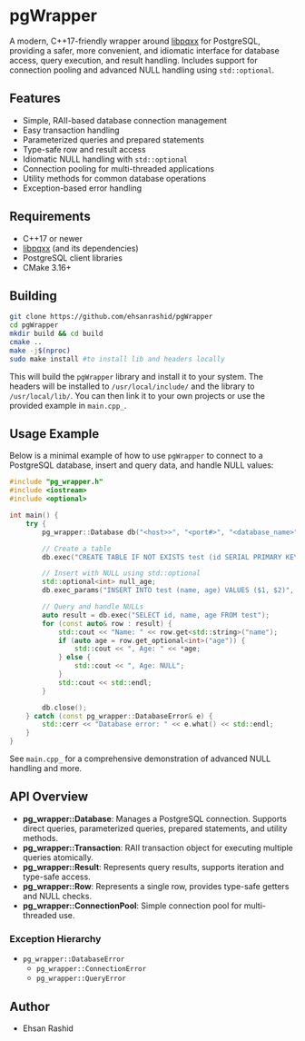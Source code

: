 # pgWrapper

A modern, C++17-friendly wrapper around [libpqxx](https://github.com/jtv/libpqxx) for PostgreSQL, providing a safer, more convenient, and idiomatic interface for database access, query execution, and result handling. Includes support for connection pooling and advanced NULL handling using `std::optional`.

## Features

- Simple, RAII-based database connection management
- Easy transaction handling
- Parameterized queries and prepared statements
- Type-safe row and result access
- Idiomatic NULL handling with `std::optional`
- Connection pooling for multi-threaded applications
- Utility methods for common database operations
- Exception-based error handling

## Requirements

- C++17 or newer
- [libpqxx](https://github.com/jtv/libpqxx) (and its dependencies)
- PostgreSQL client libraries
- CMake 3.16+

## Building

```bash
git clone https://github.com/ehsanrashid/pgWrapper
cd pgWrapper
mkdir build && cd build
cmake ..
make -j$(nproc)
sudo make install #to install lib and headers locally
```

This will build the `pgWrapper` library and install it to your system. The headers will be installed to `/usr/local/include/` and the library to `/usr/local/lib/`. You can then link it to your own projects or use the provided example in `main.cpp_`.

## Usage Example

Below is a minimal example of how to use `pgWrapper` to connect to a PostgreSQL database, insert and query data, and handle NULL values:

```cpp
#include "pg_wrapper.h"
#include <iostream>
#include <optional>

int main() {
    try {
        pg_wrapper::Database db("<host>>", "<port#>", "<database_name>", "<user>", "<password>");

        // Create a table
        db.exec("CREATE TABLE IF NOT EXISTS test (id SERIAL PRIMARY KEY, name TEXT, age INTEGER)");

        // Insert with NULL using std::optional
        std::optional<int> null_age;
        db.exec_params("INSERT INTO test (name, age) VALUES ($1, $2)", "Alice", null_age);

        // Query and handle NULLs
        auto result = db.exec("SELECT id, name, age FROM test");
        for (const auto& row : result) {
            std::cout << "Name: " << row.get<std::string>("name");
            if (auto age = row.get_optional<int>("age")) {
                std::cout << ", Age: " << *age;
            } else {
                std::cout << ", Age: NULL";
            }
            std::cout << std::endl;
        }

        db.close();
    } catch (const pg_wrapper::DatabaseError& e) {
        std::cerr << "Database error: " << e.what() << std::endl;
    }
}
```

See `main.cpp_` for a comprehensive demonstration of advanced NULL handling and more.

## API Overview

- **pg_wrapper::Database**: Manages a PostgreSQL connection. Supports direct queries, parameterized queries, prepared statements, and utility methods.
- **pg_wrapper::Transaction**: RAII transaction object for executing multiple queries atomically.
- **pg_wrapper::Result**: Represents query results, supports iteration and type-safe access.
- **pg_wrapper::Row**: Represents a single row, provides type-safe getters and NULL checks.
- **pg_wrapper::ConnectionPool**: Simple connection pool for multi-threaded use.

### Exception Hierarchy

- `pg_wrapper::DatabaseError`
  - `pg_wrapper::ConnectionError`
  - `pg_wrapper::QueryError`


## Author

- Ehsan Rashid